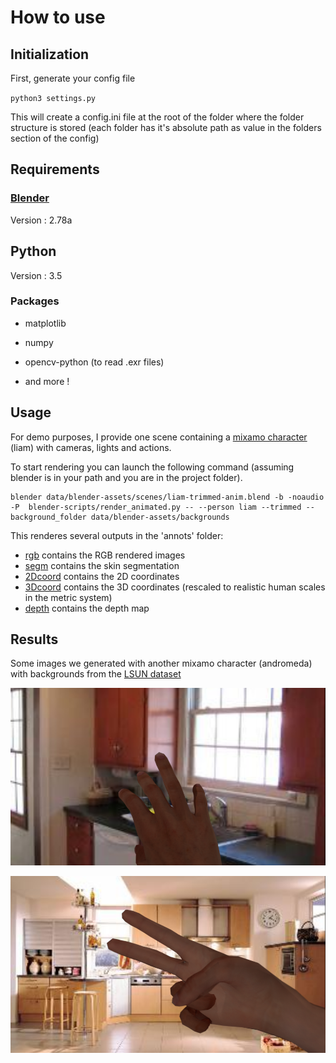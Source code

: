 
# How to use

## Initialization
First, generate your config file

`python3 settings.py`

This will create a config.ini file at the root of the folder where the folder structure is stored
(each folder has it's absolute path as value in the folders section of the config)

## Requirements

### [Blender](https://www.blender.org/)

Version : 2.78a

## Python

Version : 3.5

### Packages

- matplotlib

- numpy

- opencv-python (to read .exr files)

- and more !

## Usage

For demo purposes, I provide one scene containing a [mixamo character](https://www.mixamo.com/#/?page=1&query=liam&type=Character) (liam) with cameras, lights and actions.

To start rendering you can launch the following command (assuming blender is in your path and you are in the project folder).

```shell
blender data/blender-assets/scenes/liam-trimmed-anim.blend -b -noaudio -P  blender-scripts/render_animated.py -- --person liam --trimmed --background_folder data/blender-assets/backgrounds
```


This renderes several outputs in the 'annots' folder:

- [rgb](data/blender-renders/annots/rgb) contains the RGB rendered images
- [segm](data/blender-renders/annots/segm) contains the skin segmentation
- [2Dcoord](data/blender-renders/annots/2Dcoord) contains the 2D coordinates
- [3Dcoord](data/blender-renders/annots/3Dcoord) contains the 3D coordinates (rescaled to realistic human scales in the metric system)
- [depth](data/blender-renders/annots/depth) contains the depth map

## Results

Some images we generated with another mixamo character (andromeda) with backgrounds from the [LSUN dataset](http://www.yf.io/p/lsun)

![andromeda-10](data/blender-renders/annots/rgb/andromeda-trimmed10-0069.png)

![andromeda-11](data/blender-renders/annots/rgb/andromeda-trimmed11-0076.png)

